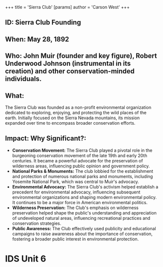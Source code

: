 +++
 title = 'Sierra Club'
[params]
	author = 'Carson West'
+++
## ID: Sierra Club Founding

## When: May 28, 1892

## Who: John Muir (founder and key figure), Robert Underwood Johnson (instrumental in its creation) and other conservation-minded individuals.

## What:  
The Sierra Club was founded as a non-profit environmental organization dedicated to exploring, enjoying, and protecting the wild places of the earth.  Initially focused on the Sierra Nevada mountains, its mission expanded over time to encompass broader conservation efforts.

## Impact: Why Significant?:
* **Conservation Movement:** The Sierra Club played a pivotal role in the burgeoning conservation movement of the late 19th and early 20th centuries. It became a powerful advocate for the preservation of wilderness areas, influencing public opinion and government policy.
* **National Parks & Monuments:** The club lobbied for the establishment and protection of numerous national parks and monuments, including Yosemite National Park, which was central to Muir's advocacy.
* **Environmental Advocacy:** The Sierra Club's activism helped establish a precedent for environmental advocacy, influencing subsequent environmental organizations and shaping modern environmental policy.  It continues to be a major force in American environmental politics.
* **Wilderness Preservation:**  The Club's emphasis on wilderness preservation helped shape the public's understanding and appreciation of undeveloped natural areas, influencing recreational practices and conservation strategies.
* **Public Awareness:** The Club effectively used publicity and educational campaigns to raise awareness about the importance of conservation, fostering a broader public interest in environmental protection.

# IDS Unit 6
